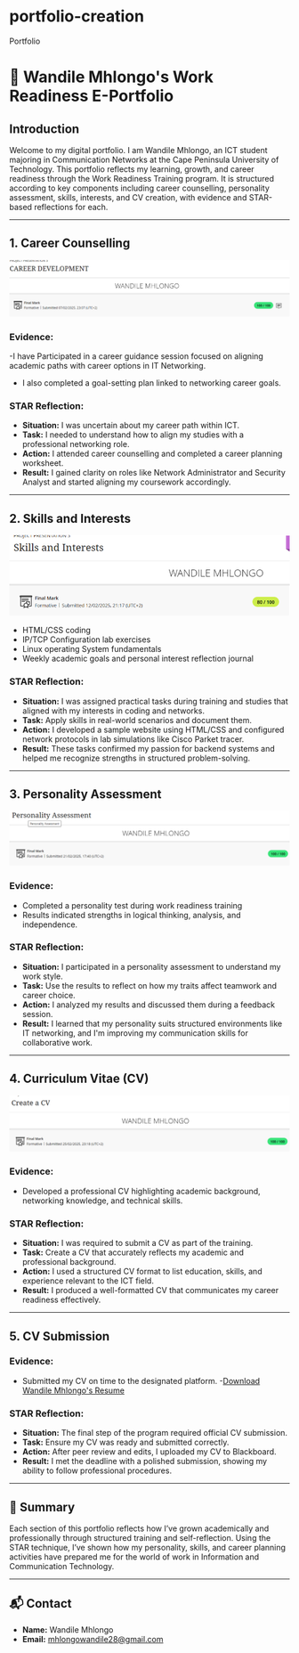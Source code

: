 # portfolio-creation
Portfolio
# 💼 Wandile Mhlongo's Work Readiness E-Portfolio

##  Introduction
Welcome to my digital portfolio. I am Wandile Mhlongo, an ICT student majoring in Communication Networks at the Cape Peninsula University of Technology. This portfolio reflects my learning, growth, and career readiness through the Work Readiness Training program. It is structured according to key components including career counselling, personality assessment, skills, interests, and CV creation, with evidence and STAR-based reflections for each.

---

##  1. Career Counselling
![Preview](p1.png)

###  Evidence:
-I have Participated in a career guidance session focused on aligning academic paths with career options in IT Networking.
- I also completed a goal-setting plan linked to networking career goals.

###  STAR Reflection:
- **Situation:** I was uncertain about my career path within ICT.
- **Task:** I needed to understand how to align my studies with a professional networking role.
- **Action:** I attended career counselling and completed a career planning worksheet.
- **Result:** I gained clarity on roles like Network Administrator and Security Analyst and started aligning my coursework accordingly.

---

##  2. Skills and Interests
![p2](p2.png)

- HTML/CSS coding 
- IP/TCP Configuration lab exercises
- Linux operating System fundamentals
- Weekly academic goals and personal interest reflection journal

###  STAR Reflection:
- **Situation:** I was assigned practical tasks during training and studies that aligned with my interests in coding and networks.
- **Task:** Apply skills in real-world scenarios and document them.
- **Action:** I developed a sample website using HTML/CSS and configured network protocols in lab simulations like Cisco Parket tracer.
- **Result:** These tasks confirmed my passion for backend systems and helped me recognize strengths in structured problem-solving.

---

##  3. Personality Assessment
![p3](p3.png)

###  Evidence:
- Completed a personality test during work readiness training 
- Results indicated strengths in logical thinking, analysis, and independence.

###  STAR Reflection:
- **Situation:** I participated in a personality assessment to understand my work style.
- **Task:** Use the results to reflect on how my traits affect teamwork and career choice.
- **Action:** I analyzed my results and discussed them during a feedback session.
- **Result:** I learned that my personality suits structured environments like IT networking, and I'm improving my communication skills for collaborative work.

---

##  4. Curriculum Vitae (CV)
![p4](p4.png)

###  Evidence:
- Developed a professional CV highlighting academic background, networking knowledge, and technical skills.


### STAR Reflection:
- **Situation:** I was required to submit a CV as part of the training.
- **Task:** Create a CV that accurately reflects my academic and professional background.
- **Action:** I used a structured CV format to list education, skills, and experience relevant to the ICT field.
- **Result:** I produced a well-formatted CV that communicates my career readiness effectively.

---

##  5. CV Submission

###  Evidence:
- Submitted my CV on time to the designated platform.
-[Download Wandile Mhlongo's Resume](Wandile%20Mhlongo%20Resume%20updated.docx)

###  STAR Reflection:
- **Situation:** The final step of the program required official CV submission.
- **Task:** Ensure my CV was ready and submitted correctly.
- **Action:** After peer review and edits, I uploaded my CV to Blackboard.
- **Result:** I met the deadline with a polished submission, showing my ability to follow professional procedures.

---

## 📌 Summary
Each section of this portfolio reflects how I’ve grown academically and professionally through structured training and self-reflection. Using the STAR technique, I’ve shown how my personality, skills, and career planning activities have prepared me for the world of work in Information and Communication Technology.

---

## 📬 Contact
- **Name:** Wandile Mhlongo  
- **Email:** mhlongowandile28@gmail.com  
  
